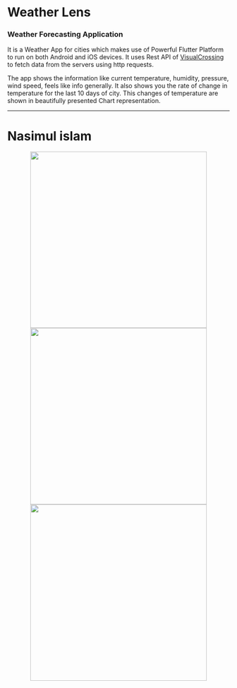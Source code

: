<html>
<body>

# Weather Lens 
### Weather Forecasting Application

It is a Weather App for cities which makes use of Powerful Flutter Platform to run on both Android and iOS devices. It uses Rest API of [VisualCrossing](https://weather.visualcrossing.com) to fetch data from the servers using http requests.


The app shows the information like current temperature, humidity, pressure, wind speed, feels like info generally. It also shows you the rate of change in temperature for the last 10 days of city. This changes of temperature are shown in beautifully presented Chart representation.</h4></p>


***
# Nasimul islam
<p align = center >
  <img src = "https://github.com/heyprincesingh/Weather_lens/blob/master/gitassets/1.jpg" height = "400">
  <img src = "https://github.com/heyprincesingh/Weather_lens/blob/master/gitassets/2.jpg" height = "400">
  <img src = "https://github.com/heyprincesingh/Weather_lens/blob/master/gitassets/3.jpg" height = "400">
   </p>
</body>
</html>
